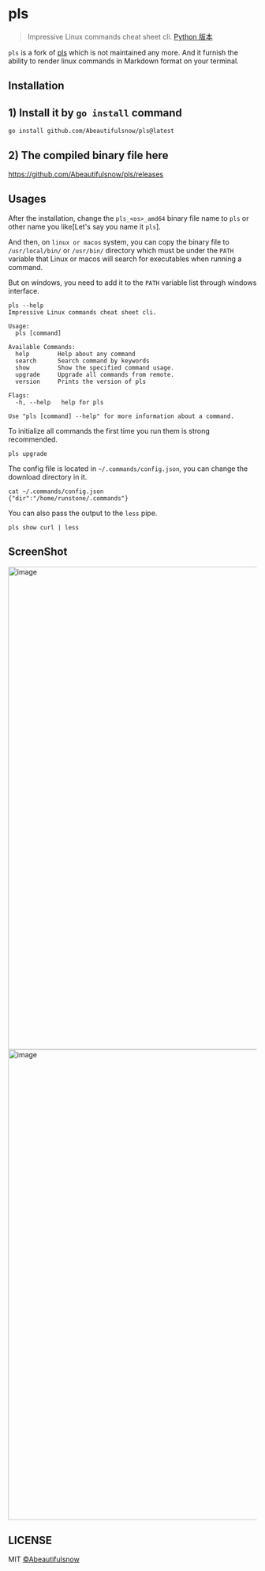
# pls

> Impressive Linux commands cheat sheet cli. [Python 版本](https://github.com/chenjiandongx/how)

`pls` is a fork of [pls](https://github.com/chenjiandongx/pls) which is not maintained any more. And it furnish the ability to render linux commands in Markdown format on your terminal.

## Installation

## 1) Install it by `go install` command 

```shell
go install github.com/Abeautifulsnow/pls@latest
```

## 2) The compiled binary file here

https://github.com/Abeautifulsnow/pls/releases

## Usages

After the installation, change the `pls_<os>_amd64` binary file name to `pls` or other name you like[Let's say you name it `pls`].

And then, on `linux or macos` system, you can copy the binary file to `/usr/local/bin/` or `/usr/bin/` directory which must be under the `PATH` variable that Linux or macos will search for executables when running a command.

But on windows, you need to add it to the `PATH` variable list through windows interface.

```shell
pls --help
Impressive Linux commands cheat sheet cli.

Usage:
  pls [command]

Available Commands:
  help        Help about any command
  search      Search command by keywords
  show        Show the specified command usage.
  upgrade     Upgrade all commands from remote.
  version     Prints the version of pls

Flags:
  -h, --help   help for pls

Use "pls [command] --help" for more information about a command.
```

To initialize all commands the first time you run them is strong recommended.
```shell
pls upgrade
```

The config file is located in `~/.commands/config.json`, you can change the download directory in it.

```shell
cat ~/.commands/config.json
{"dir":"/home/runstone/.commands"}
```

You can also pass the output to the `less` pipe.
```shell
pls show curl | less
```

## ScreenShot

<img width="976" alt="image" src="https://github.com/Abeautifulsnow/pls/assets/28704977/355acc9d-cba3-4d24-b4c9-03ebdfcaa1f0">
<img width="951" alt="image" src="https://github.com/Abeautifulsnow/pls/assets/28704977/8b523a65-528a-4046-b5f8-9ed388e9e873">


## LICENSE

MIT [©Abeautifulsnow](https://github.com/Abeautifulsnow)

